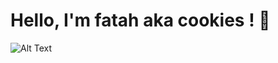 # Hello, I'm fatah aka cookies ! 🍪

![Alt Text](https://tenor.com/view/anime-study-gif-19878825.gif)
